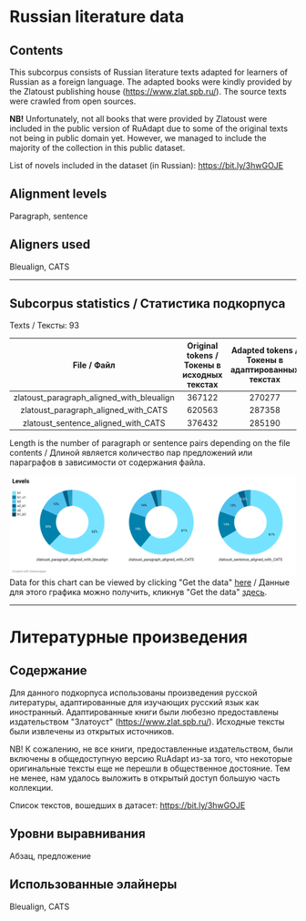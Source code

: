 # Russian literature data

## Contents

This subcorpus consists of Russian literature texts adapted for learners of Russian as a foreign language. The adapted books were kindly provided by the Zlatoust publishing house (https://www.zlat.spb.ru/). The source texts were crawled from open sources.  

**NB!** Unfortunately, not all books that were provided by Zlatoust were included in the public version of RuAdapt due to some of the original texts not being in public domain yet. However, we managed to include the majority of the collection in this public dataset.  

List of novels included in the dataset (in Russian): https://bit.ly/3hwGOJE

## Alignment levels

Paragraph, sentence

## Aligners used  

Bleualign, CATS

--------

## Subcorpus statistics / Статистика подкорпуса

Texts / Тексты: 93

|                File / Файл                | Original tokens /  Токены в исходных текстах | Adapted tokens /  Токены в адаптированных текстах | Length / Длина |
|:-----------------------------------------:|:--------------------------------------------:|:-------------------------------------------------:|----------------|
| zlatoust_paragraph_aligned_with_bleualign | 367122                                       | 270277                                            | 5966           |
| zlatoust_paragraph_aligned_with_CATS      | 620563                                       | 287358                                            | 7614           |
| zlatoust_sentence_aligned_with_CATS       | 376432                                       | 285190                                            | 24232          |

Length is the number of paragraph or sentence pairs depending on the file contents / Длиной является количество пар предложений или параграфов в зависимости от содержания файла.

![](https://raw.githubusercontent.com/Digital-Pushkin-Lab/RuAdapt/main/Adapted_literature/levels.png)
Data for this chart can be viewed by clicking "Get the data" [here](https://datawrapper.dwcdn.net/5XFKK/2/) / Данные для этого графика можно получить, кликнув "Get the data" [здесь](https://datawrapper.dwcdn.net/5XFKK/2/).  

---------


# Литературные произведения

## Содержание

Для данного подкорпуса использованы произведения русской литературы, адаптированные для изучающих русский язык как иностранный. Адаптированные книги были любезно предоставлены издательством "Златоуст" (https://www.zlat.spb.ru/). Исходные тексты были извлечены из открытых источников.

NB! К сожалению, не все книги, предоставленные издательством, были включены в общедоступную версию RuAdapt из-за того, что некоторые оригинальные тексты еще не перешли в общественное достояние. Тем не менее, нам удалось выложить в открытый доступ большую часть коллекции.

Список текстов, вошедших в датасет: https://bit.ly/3hwGOJE

## Уровни выравнивания

Абзац, предложение

## Использованные элайнеры  

Bleualign, CATS

